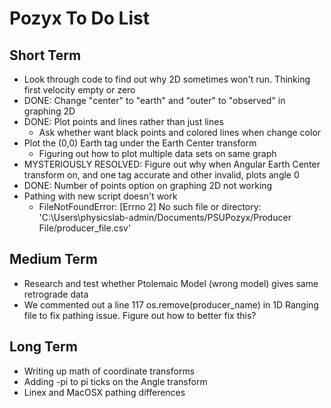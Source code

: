 # Pozyx To Do List

## Short Term
- Look through code to find out why 2D sometimes won't run. Thinking first velocity empty or zero
- DONE: Change "center" to "earth" and "outer" to "observed" in graphing 2D
- DONE: Plot points and lines rather than just lines
  - Ask whether want black points and colored lines when change color
- Plot the (0,0) Earth tag under the Earth Center transform
  - Figuring out how to plot multiple data sets on same graph
- MYSTERIOUSLY RESOLVED: Figure out why when Angular Earth Center transform on, and one tag accurate and other invalid, plots angle 0
- DONE: Number of points option on graphing 2D not working
- Pathing with new script doesn't work
  - FileNotFoundError: [Errno 2] No such file or directory: 'C:\\Users\\physicslab-admin/Documents/PSUPozyx/Producer File/producer_file.csv'

## Medium Term
- Research and test whether Ptolemaic Model (wrong model) gives same retrograde data
- We commented out a line 117 os.remove(producer_name) in 1D Ranging file to fix pathing issue. Figure out how to better fix this?

## Long Term
- Writing up math of coordinate transforms
- Adding -pi to pi ticks on the Angle transform
- Linex and MacOSX pathing differences
